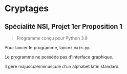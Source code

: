# Cryptages
## Spécialité NSI, Projet 1er Proposition 1

> Programme conçu pour Python 3.9

Pour lancer le programme, lancez `main.py`.

Le programme ne possède pas d'interface graphique.

Il gère majuscule/minuscule d'un alphabet latin standard.
